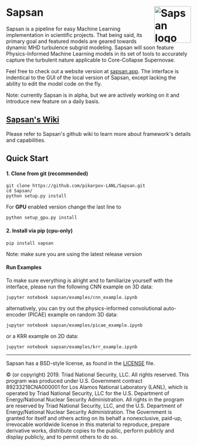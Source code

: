 # Sapsan  <a href="http://sapsan.app"><img src="https://github.com/pikarpov-LANL/Sapsan/blob/images/docs/images/logo3_black_slim_notitle_whitebg.png?raw=true"  alt="Sapsan logo" align="right" width="100"></a>

Sapsan is a pipeline for easy Machine Learning implementation in scientific projects. That being said, its primary goal and featured models are geared towards dynamic MHD turbulence subgrid modeling. Sapsan will soon feature Physics-Informed Machine Learning models in its set of tools to accurately capture the turbulent nature applicable to Core-Collapse Supernovae.

Feel free to check out a website version at [sapsan.app](http://sapsan.app). The interface is indentical to the GUI of the local version of Sapsan, except lacking the ability to edit the model code on the fly.

Note: currently Sapsan is in alpha, but we are actively working on it and introduce new feature on a daily basis.

## [Sapsan's Wiki](https://github.com/pikarpov-LANL/Sapsan/wiki)

Please refer to Sapsan's github wiki to learn more about framework's details and capabilities.

## Quick Start

#### 1. Clone from git (recommended)
```shell script
git clone https://github.com/pikarpov-LANL/Sapsan.git
cd Sapsan/
python setup.py install
```

For **GPU** enabled version change the last line to
```shell script
python setup_gpu.py install
```

#### 2. Install via pip (cpu-only)
```shell script
pip install sapsan
```

Note: make sure you are using the latest release version

#### Run Examples

To make sure everything is alright and to familiarize yourself with the interface, please run the following CNN example on 3D data:
```shell script
jupyter notebook sapsan/examples/cnn_example.ipynb
```
alternatively, you can try out the physics-informed convolutional auto-encoder (PICAE) example on random 3D data:
```shell script
jupyter notebook sapsan/examples/picae_example.ipynb
```
or a KRR example on 2D data:
```shell script
jupyter notebook sapsan/examples/krr_example.ipynb
```




-------
Sapsan has a BSD-style license, as found in the [LICENSE](https://github.com/pikarpov-LANL/Sapsan/blob/master/LICENSE) file.

© (or copyright) 2019. Triad National Security, LLC. All rights reserved.
This program was produced under U.S. Government contract 89233218CNA000001 for Los Alamos
National Laboratory (LANL), which is operated by Triad National Security, LLC for the U.S.
Department of Energy/National Nuclear Security Administration. All rights in the program are
reserved by Triad National Security, LLC, and the U.S. Department of Energy/National Nuclear
Security Administration. The Government is granted for itself and others acting on its behalf a
nonexclusive, paid-up, irrevocable worldwide license in this material to reproduce, prepare
derivative works, distribute copies to the public, perform publicly and display publicly, and to permit
others to do so.
